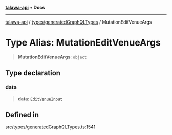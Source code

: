 [**talawa-api**](../../../README.md) • **Docs**

***

[talawa-api](../../../modules.md) / [types/generatedGraphQLTypes](../README.md) / MutationEditVenueArgs

# Type Alias: MutationEditVenueArgs

> **MutationEditVenueArgs**: `object`

## Type declaration

### data

> **data**: [`EditVenueInput`](EditVenueInput.md)

## Defined in

[src/types/generatedGraphQLTypes.ts:1541](https://github.com/PalisadoesFoundation/talawa-api/blob/6712e9940a5702665afc506fa9f6e9d7e1dc7991/src/types/generatedGraphQLTypes.ts#L1541)
